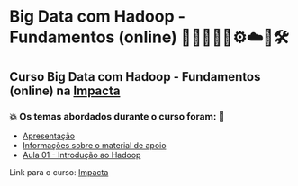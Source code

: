 # Big Data com Hadoop - Fundamentos (online) 👩🏻‍💻🤖🤯⚙️☁️🎲🛠️
## Curso Big Data com Hadoop - Fundamentos (online) na [Impacta](https://impacta.com.br/cursos/big-data-com-hadoop-fundamentos-online)
### 💥 Os temas abordados durante o curso foram: 🚀
- [Apresentação]()
- [Informações sobre o material de apoio]()
- [Aula 01 - Introdução ao Hadoop]()

Link para o curso: [Impacta](https://impacta.com.br/cursos/big-data-com-hadoop-fundamentos-online)
